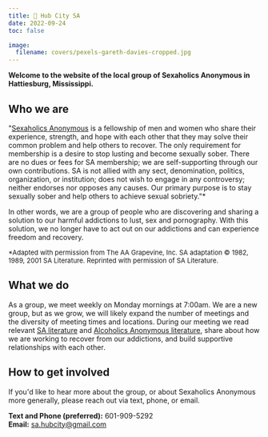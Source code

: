 ```yaml
---
title: 🌄 Hub City SA
date: 2022-09-24
toc: false

image:
  filename: covers/pexels-gareth-davies-cropped.jpg
---
```


**Welcome to the website of the local group of Sexaholics Anonymous in Hattiesburg, Mississippi.**
  

## Who we are
"[Sexaholics Anonymous](https://www.sa.org) is a fellowship of men and women who share their experience, strength, and hope with each other that they may solve their common problem and help others to recover. The only requirement for membership is a desire to stop lusting and become sexually sober. There are no dues or fees for SA membership; we are self-supporting through our own contributions. SA is not allied with any sect, denomination, politics, organization, or institution; does not wish to engage in any controversy; neither endorses nor opposes any causes. Our primary purpose is to stay sexually sober and help others to achieve sexual sobriety."*

In other words, we are a group of people who are discovering and sharing a solution to our harmful addictions to lust, sex and pornography. With this solution, we no longer have to act out on our addictions and can experience freedom and recovery.
  
<font size="2">*Adapted with permission from The AA Grapevine, Inc. SA adaptation © 1982, 1989, 2001 SA Literature. Reprinted with permission of SA Literature. </font> 


## What we do
As a group, we meet weekly on Monday mornings at 7:00am. We are a new group, but as we grow, we will likely expand the number of meetings and the diversity of meeting times and locations. During our meeting we read relevant [SA literature](https://www.sa.org/literature/) and [Alcoholics Anonymous literature](https://www.aa.org/the-big-book), share about how we are working to recover from our addictions, and build supportive relationships with each other. 
  

## How to get involved
If you'd like to hear more about the group, or about Sexaholics Anonymous more generally, please reach out via text, phone, or email. 

**Text and Phone (preferred):** 601-909-5292  
**Email:** sa.hubcity@gmail.com